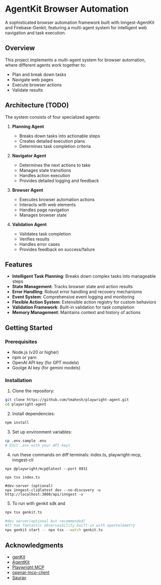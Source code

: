 # AgentKit Browser Automation

A sophisticated browser automation framework built with Inngest-AgentKit and Firebase-Genkit, featuring a multi-agent system for intelligent web navigation and task execution.

## Overview

This project implements a multi-agent system for browser automation, where different agents work together to:

- Plan and break down tasks
- Navigate web pages
- Execute browser actions
- Validate results

## Architecture (TODO)

The system consists of four specialized agents:

1. **Planning Agent**

   - Breaks down tasks into actionable steps
   - Creates detailed execution plans
   - Determines task completion criteria

2. **Navigator Agent**

   - Determines the next actions to take
   - Manages state transitions
   - Handles action execution
   - Provides detailed logging and feedback

3. **Browser Agent**

   - Executes browser automation actions
   - Interacts with web elements
   - Handles page navigation
   - Manages browser state

4. **Validation Agent**
   - Validates task completion
   - Verifies results
   - Handles error cases
   - Provides feedback on success/failure

## Features

- **Intelligent Task Planning**: Breaks down complex tasks into manageable steps
- **State Management**: Tracks browser state and action results
- **Error Handling**: Robust error handling and recovery mechanisms
- **Event System**: Comprehensive event logging and monitoring
- **Flexible Action System**: Extensible action registry for custom behaviors
- **Validation Framework**: Built-in validation for task completion
- **Memory Management**: Maintains context and history of actions

## Getting Started

### Prerequisites

- Node.js (v20 or higher)
- npm or yarn
- OpenAI API key (for GPT models)
- Goolge AI key (for gemini models)

### Installation

1. Clone the repository:

```bash
git clone https://github.com/tmahesh/playwright-agent.git
cd playwright-agent
```

2. Install dependencies:

```bash
npm install
```

3. Set up environment variables:

```bash
cp .env.sample .env
# Edit .env with your API keys
```

4. run these commands on diff terminals: index.ts, playwright-mcp, inngest-cli

```
npx @playwright/mcp@latest --port 8931

npx tsx index.ts

#dev-server (optional)
npx inngest-cli@latest dev --no-discovery -u http://localhost:3000/api/inngest -v
```

5. To run with genkit sdk and

```bash
npx tsx genkit.ts

#dev server(optional but recommended)
#It has fantastic observaibility built-in with opentelemetry
npx genkit start -- npx tsx --watch genkit.ts
```

## Acknowledgments

- [genKit](https://firebase.google.com/products/genkit)
- [AgentKit](https://github.com/inngest/agent-kit)
- [Playwright MCP](https://github.com/microsoft/playwright-mcp)
- [openai-mcp-client](https://github.com/ResoluteError/openai-mcp-client/tree/main/src)
- [Saurav](https://github.com/srvsngh200892)
